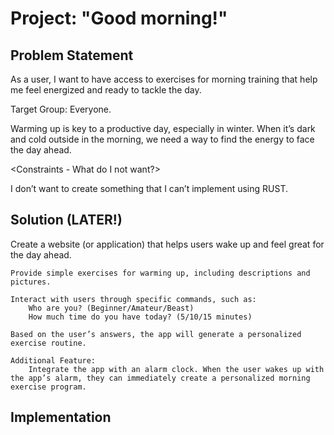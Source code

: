 # Project: "Good morning!"

## Problem Statement


As a user,
I want to have access to exercises for morning training that help me feel energized and ready to tackle the day.

Target Group: Everyone.

Warming up is key to a productive day, especially in winter. When it’s dark and cold outside in the morning, we need a way to find the energy to face the day ahead.  

<Constraints - What do I not want?>

I don’t want to create something that I can’t implement using RUST.

## Solution (LATER!)
Create a website (or application) that helps users wake up and feel great for the day ahead.

    Provide simple exercises for warming up, including descriptions and pictures.

    Interact with users through specific commands, such as:
        Who are you? (Beginner/Amateur/Beast)
        How much time do you have today? (5/10/15 minutes)

    Based on the user’s answers, the app will generate a personalized exercise routine.

    Additional Feature:
        Integrate the app with an alarm clock. When the user wakes up with the app’s alarm, they can immediately create a personalized morning exercise program.
## Implementation

<Share your binaries to download here>

